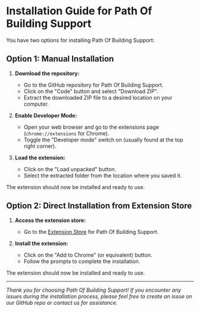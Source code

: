 # Installation Guide for Path Of Building Support

You have two options for installing Path Of Building Support:

## Option 1: Manual Installation

1. **Download the repository:**
   - Go to the GitHub repository for Path Of Building Support.
   - Click on the "Code" button and select "Download ZIP".
   - Extract the downloaded ZIP file to a desired location on your computer.

2. **Enable Developer Mode:**
   - Open your web browser and go to the extensions page (`chrome://extensions` for Chrome).
   - Toggle the "Developer mode" switch on (usually found at the top right corner).

3. **Load the extension:**
   - Click on the "Load unpacked" button.
   - Select the extracted folder from the location where you saved it.

The extension should now be installed and ready to use.

## Option 2: Direct Installation from Extension Store

1. **Access the extension store:**
   - Go to the [Extension Store](https://chromewebstore.google.com/detail/path-of-building-support/kchamfaibofhipddaghifdfgicpeihil) for Path Of Building Support.

2. **Install the extension:**
   - Click on the "Add to Chrome" (or equivalent) button.
   - Follow the prompts to complete the installation.

The extension should now be installed and ready to use.

---

*Thank you for choosing Path Of Building Support! If you encounter any issues during the installation process, please feel free to create an issue on our GitHub repo or contact us for assistance.*
